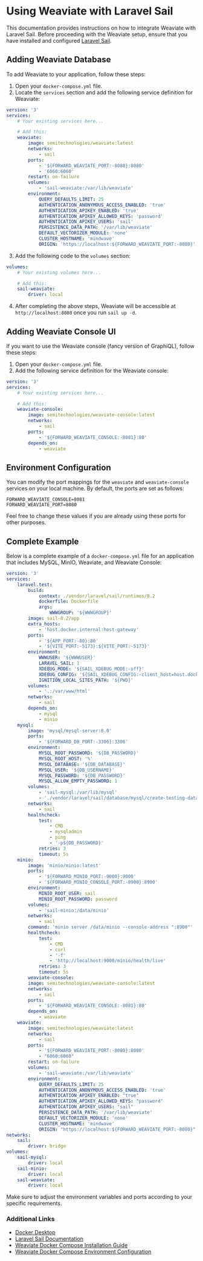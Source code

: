 # Using Weaviate with Laravel Sail

This documentation provides instructions on how to integrate Weaviate with Laravel Sail. Before proceeding with the
Weaviate setup, ensure that you have installed and configured [Laravel Sail](https://laravel.com/docs/10.x/sail).

## Adding Weaviate Database

To add Weaviate to your application, follow these steps:

1. Open your `docker-compose.yml` file.
2. Locate the `services` section and add the following service definition for Weaviate:

```yaml
version: '3'
services:
    # Your existing services here...

    # Add this:
    weaviate:
        image: semitechnologies/weaviate:latest
        networks:
            - sail
        ports:
            - '${FORWARD_WEAVIATE_PORT:-8080}:8080'
            - '6060:6060'
        restart: on-failure
        volumes:
            - 'sail-weaviate:/var/lib/weaviate'
        environment:
            QUERY_DEFAULTS_LIMIT: 25
            AUTHENTICATION_ANONYMOUS_ACCESS_ENABLED: 'true'
            AUTHENTICATION_APIKEY_ENABLED: 'true'
            AUTHENTICATION_APIKEY_ALLOWED_KEYS: 'password'
            AUTHENTICATION_APIKEY_USERS: 'sail'
            PERSISTENCE_DATA_PATH: '/var/lib/weaviate'
            DEFAULT_VECTORIZER_MODULE: 'none'
            CLUSTER_HOSTNAME: 'mindwave'
            ORIGIN: 'https://localhost:${FORWARD_WEAVIATE_PORT:-8080}'
```

3. Add the following code to the `volumes` section:

```yml
volumes:
    # Your existing volumes here...

    # Add this:
    sail-weaviate:
        driver: local
```

4. After completing the above steps, Weaviate will be accessible at `http://localhost:8080` once you run `sail up -d`.

## Adding Weaviate Console UI

If you want to use the Weaviate console (fancy version of GraphiQL), follow these steps:

1. Open your `docker-compose.yml` file.
2. Add the following service definition for the Weaviate console:

```yaml
version: '3'
services:
    # Your existing services here...

    # Add this:
    weaviate-console:
        image: semitechnologies/weaviate-console:latest
        networks:
            - sail
        ports:
            - '${FORWARD_WEAVIATE_CONSOLE:-8081}:80'
        depends_on:
            - weaviate
```

## Environment Configuration

You can modify the port mappings for the `weaviate` and `weaviate-console` services on your local machine. By default,
the ports are set as follows:

```dotenv
FORWARD_WEAVIATE_CONSOLE=8081
FORWARD_WEAVIATE_PORT=8080
```

Feel free to change these values if you are already using these ports for other purposes.

## Complete Example

Below is a complete example of a `docker-compose.yml` file for an application that includes MySQL, MinIO, Weaviate, and
Weaviate Console:

```yaml
version: '3'
services:
    laravel.test:
        build:
            context: ./vendor/laravel/sail/runtimes/8.2
            dockerfile: Dockerfile
            args:
                WWWGROUP: '${WWWGROUP}'
        image: sail-8.2/app
        extra_hosts:
            - 'host.docker.internal:host-gateway'
        ports:
            - '${APP_PORT:-80}:80'
            - '${VITE_PORT:-5173}:${VITE_PORT:-5173}'
        environment:
            WWWUSER: '${WWWUSER}'
            LARAVEL_SAIL: 1
            XDEBUG_MODE: '${SAIL_XDEBUG_MODE:-off}'
            XDEBUG_CONFIG: '${SAIL_XDEBUG_CONFIG:-client_host=host.docker.internal}'
            IGNITION_LOCAL_SITES_PATH: '${PWD}'
        volumes:
            - '.:/var/www/html'
        networks:
            - sail
        depends_on:
            - mysql
            - minio
    mysql:
        image: 'mysql/mysql-server:8.0'
        ports:
            - '${FORWARD_DB_PORT:-3306}:3306'
        environment:
            MYSQL_ROOT_PASSWORD: '${DB_PASSWORD}'
            MYSQL_ROOT_HOST: '%'
            MYSQL_DATABASE: '${DB_DATABASE}'
            MYSQL_USER: '${DB_USERNAME}'
            MYSQL_PASSWORD: '${DB_PASSWORD}'
            MYSQL_ALLOW_EMPTY_PASSWORD: 1
        volumes:
            - 'sail-mysql:/var/lib/mysql'
            - './vendor/laravel/sail/database/mysql/create-testing-database.sh:/docker-entrypoint-initdb.d/10-create-testing-database.sh'
        networks:
            - sail
        healthcheck:
            test:
                - CMD
                - mysqladmin
                - ping
                - '-p${DB_PASSWORD}'
            retries: 3
            timeout: 5s
    minio:
        image: 'minio/minio:latest'
        ports:
            - '${FORWARD_MINIO_PORT:-9000}:9000'
            - '${FORWARD_MINIO_CONSOLE_PORT:-8900}:8900'
        environment:
            MINIO_ROOT_USER: sail
            MINIO_ROOT_PASSWORD: password
        volumes:
            - 'sail-minio:/data/minio'
        networks:
            - sail
        command: 'minio server /data/minio --console-address ":8900"'
        healthcheck:
            test:
                - CMD
                - curl
                - '-f'
                - 'http://localhost:9000/minio/health/live'
            retries: 3
            timeout: 5s
        weaviate-console:
        image: semitechnologies/weaviate-console:latest
        networks:
            - sail
        ports:
            - '${FORWARD_WEAVIATE_CONSOLE:-8081}:80'
        depends_on:
            - weaviate
    weaviate:
        image: semitechnologies/weaviate:latest
        networks:
            - sail
        ports:
            - '${FORWARD_WEAVIATE_PORT:-8080}:8080'
            - "6060:6060"
        restart: on-failure
        volumes:
            - 'sail-weaviate:/var/lib/weaviate'
        environment:
            QUERY_DEFAULTS_LIMIT: 25
            AUTHENTICATION_ANONYMOUS_ACCESS_ENABLED: 'true'
            AUTHENTICATION_APIKEY_ENABLED: "true"
            AUTHENTICATION_APIKEY_ALLOWED_KEYS: "password"
            AUTHENTICATION_APIKEY_USERS: "sail"
            PERSISTENCE_DATA_PATH: '/var/lib/weaviate'
            DEFAULT_VECTORIZER_MODULE: 'none'
            CLUSTER_HOSTNAME: 'mindwave'
            ORIGIN: "https://localhost:${FORWARD_WEAVIATE_PORT:-8080}"
networks:
    sail:
        driver: bridge
volumes:
    sail-mysql:
        driver: local
    sail-minio:
        driver: local
    sail-weaviate:
        driver: local
```

Make sure to adjust the environment variables and ports according to your specific requirements.

### Additional Links

-   [Docker Desktop](https://www.docker.com/products/docker-desktop/)
-   [Laravel Sail Documentation](https://laravel.com/docs/10.x/sail)
-   [Weaviate Docker Compose Installation Guide](https://weaviate.io/developers/weaviate/installation/docker-compose)
-   [Weaviate Docker Compose Environment Configuration](https://weaviate.io/developers/weaviate/config-refs/env-vars)
